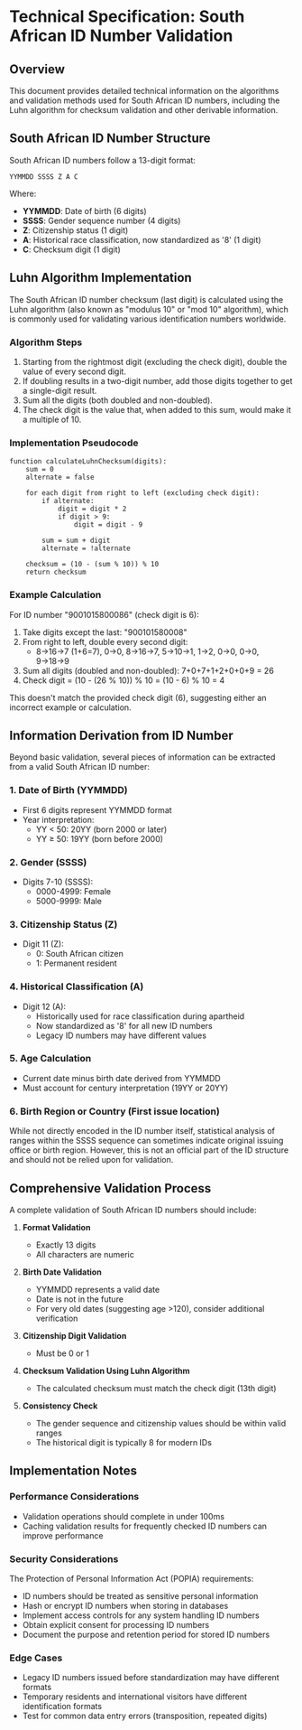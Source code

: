 # Technical Specification: South African ID Number Validation

## Overview

This document provides detailed technical information on the algorithms and validation methods used for South African ID numbers, including the Luhn algorithm for checksum validation and other derivable information.

## South African ID Number Structure

South African ID numbers follow a 13-digit format:

```
YYMMDD SSSS Z A C
```

Where:

- **YYMMDD**: Date of birth (6 digits)
- **SSSS**: Gender sequence number (4 digits)
- **Z**: Citizenship status (1 digit)
- **A**: Historical race classification, now standardized as '8' (1 digit)
- **C**: Checksum digit (1 digit)

## Luhn Algorithm Implementation

The South African ID number checksum (last digit) is calculated using the Luhn algorithm (also known as "modulus 10" or "mod 10" algorithm), which is commonly used for validating various identification numbers worldwide.

### Algorithm Steps

1. Starting from the rightmost digit (excluding the check digit), double the value of every second digit.
2. If doubling results in a two-digit number, add those digits together to get a single-digit result.
3. Sum all the digits (both doubled and non-doubled).
4. The check digit is the value that, when added to this sum, would make it a multiple of 10.

### Implementation Pseudocode

```
function calculateLuhnChecksum(digits):
    sum = 0
    alternate = false
    
    for each digit from right to left (excluding check digit):
        if alternate:
            digit = digit * 2
            if digit > 9:
                digit = digit - 9
        
        sum = sum + digit
        alternate = !alternate
    
    checksum = (10 - (sum % 10)) % 10
    return checksum
```

### Example Calculation

For ID number "9001015800086" (check digit is 6):

1. Take digits except the last: "900101580008"
2. From right to left, double every second digit:
   - 8→16→7 (1+6=7), 0→0, 8→16→7, 5→10→1, 1→2, 0→0, 0→0, 9→18→9
3. Sum all digits (doubled and non-doubled): 7+0+7+1+2+0+0+9 = 26
4. Check digit = (10 - (26 % 10)) % 10 = (10 - 6) % 10 = 4

This doesn't match the provided check digit (6), suggesting either an incorrect example or calculation.

## Information Derivation from ID Number

Beyond basic validation, several pieces of information can be extracted from a valid South African ID number:

### 1. Date of Birth (YYMMDD)

- First 6 digits represent YYMMDD format
- Year interpretation:
  - YY < 50: 20YY (born 2000 or later)
  - YY ≥ 50: 19YY (born before 2000)

### 2. Gender (SSSS)

- Digits 7-10 (SSSS):
  - 0000-4999: Female
  - 5000-9999: Male

### 3. Citizenship Status (Z)

- Digit 11 (Z):
  - 0: South African citizen
  - 1: Permanent resident

### 4. Historical Classification (A)

- Digit 12 (A):
  - Historically used for race classification during apartheid
  - Now standardized as '8' for all new ID numbers
  - Legacy ID numbers may have different values

### 5. Age Calculation

- Current date minus birth date derived from YYMMDD
- Must account for century interpretation (19YY or 20YY)

### 6. Birth Region or Country (First issue location)

While not directly encoded in the ID number itself, statistical analysis of ranges within the SSSS sequence can sometimes indicate original issuing office or birth region. However, this is not an official part of the ID structure and should not be relied upon for validation.

## Comprehensive Validation Process

A complete validation of South African ID numbers should include:

1. **Format Validation**
   - Exactly 13 digits
   - All characters are numeric

2. **Birth Date Validation**
   - YYMMDD represents a valid date
   - Date is not in the future
   - For very old dates (suggesting age >120), consider additional verification

3. **Citizenship Digit Validation**
   - Must be 0 or 1

4. **Checksum Validation Using Luhn Algorithm**
   - The calculated checksum must match the check digit (13th digit)

5. **Consistency Check**
   - The gender sequence and citizenship values should be within valid ranges
   - The historical digit is typically 8 for modern IDs

## Implementation Notes

### Performance Considerations

- Validation operations should complete in under 100ms
- Caching validation results for frequently checked ID numbers can improve performance

### Security Considerations

The Protection of Personal Information Act (POPIA) requirements:

- ID numbers should be treated as sensitive personal information
- Hash or encrypt ID numbers when storing in databases
- Implement access controls for any system handling ID numbers
- Obtain explicit consent for processing ID numbers
- Document the purpose and retention period for stored ID numbers

### Edge Cases

- Legacy ID numbers issued before standardization may have different formats
- Temporary residents and international visitors have different identification formats
- Test for common data entry errors (transposition, repeated digits)
